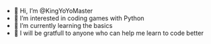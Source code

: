- 👋 Hi, I’m @KingYoYoMaster
- 👀 I’m interested in coding games with Python
- 🌱 I’m currently learning the basics
- 🤝 I will be gratfull to anyone who can help me learn to code better

<!---
KingYoYoMaster/KingYoYoMaster is a ✨ special ✨ repository because its `README.md` (this file) appears on your GitHub profile.
You can click the Preview link to take a look at your changes.
--->
